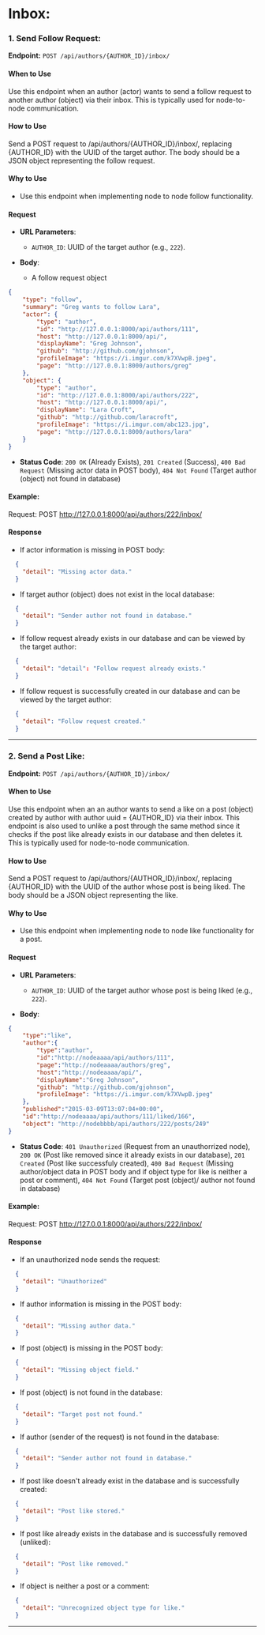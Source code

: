# Inbox:

### 1. Send Follow Request:

**Endpoint:** `POST /api/authors/{AUTHOR_ID}/inbox/`

#### **When to Use**
Use this endpoint when an author (actor) wants to send a follow request to another author (object) via their inbox. This is typically used for node-to-node communication.

#### **How to Use**
Send a POST request to /api/authors/{AUTHOR_ID}/inbox/, replacing {AUTHOR_ID} with the UUID of the target author. The body should be a JSON object representing the follow request.

#### **Why to Use**
 - Use this endpoint when implementing node to node follow functionality.

 #### **Request**

- **URL Parameters**:
  - `AUTHOR_ID`: UUID of the target author (e.g., `222`).

- **Body**:

    - A follow request object

```json
{
    "type": "follow",
    "summary": "Greg wants to follow Lara",
    "actor": {
        "type": "author",
        "id": "http://127.0.0.1:8000/api/authors/111",
        "host": "http://127.0.0.1:8000/api/",
        "displayName": "Greg Johnson",
        "github": "http://github.com/gjohnson",
        "profileImage": "https://i.imgur.com/k7XVwpB.jpeg",
        "page": "http://127.0.0.1:8000/authors/greg"
    },
    "object": {
        "type": "author",
        "id": "http://127.0.0.1:8000/api/authors/222",
        "host": "http://127.0.0.1:8000/api/",
        "displayName": "Lara Croft",
        "github": "http://github.com/laracroft",
        "profileImage": "https://i.imgur.com/abc123.jpg",
        "page": "http://127.0.0.1:8000/authors/lara"
    }
}
```

- **Status Code**: `200 OK` (Already Exists), `201 Created` (Success), `400 Bad Request` (Missing actor data in POST body), `404 Not Found` (Target author (object) not found in database)


#### Example:
Request: POST http://127.0.0.1:8000/api/authors/222/inbox/


#### **Response** 

- If actor information is missing in POST body:
```json
  {
    "detail": "Missing actor data."
  }
```

- If target author (object) does not exist in the local database:
```json
  {
    "detail": "Sender author not found in database."
  }
```

- If follow request already exists in our database and can be viewed by the target author:
```json
  {
    "detail": "detail": "Follow request already exists."
  }
```

  - If follow request is successfully created in our database and can be viewed by the target author:
```json
  {
    "detail": "Follow request created."
  }
```

---

### 2. Send a Post Like:

**Endpoint:** `POST /api/authors/{AUTHOR_ID}/inbox/`

#### **When to Use**
Use this endpoint when an an author wants to send a like on a post (object) created by author with author uuid = {AUTHOR_ID} via their inbox. This endpoint is also used to unlike a post through the same method since it checks if the post like already exists in our database and then deletes it. This is typically used for node-to-node communication.

#### **How to Use**
Send a POST request to /api/authors/{AUTHOR_ID}/inbox/, replacing {AUTHOR_ID} with the UUID of the author whose post is being liked. The body should be a JSON object representing the like.

#### **Why to Use**
 - Use this endpoint when implementing node to node like functionality for a post.

 #### **Request**

- **URL Parameters**:
  - `AUTHOR_ID`: UUID of the target author whose post is being liked (e.g., `222`).

- **Body**:

```json
{
    "type":"like",
    "author":{
        "type":"author",
        "id":"http://nodeaaaa/api/authors/111",
        "page":"http://nodeaaaa/authors/greg",
        "host":"http://nodeaaaa/api/",
        "displayName":"Greg Johnson",
        "github": "http://github.com/gjohnson",
        "profileImage": "https://i.imgur.com/k7XVwpB.jpeg"
    },
    "published":"2015-03-09T13:07:04+00:00",
    "id":"http://nodeaaaa/api/authors/111/liked/166",
    "object": "http://nodebbbb/api/authors/222/posts/249"
}
```

- **Status Code**: `401 Unauthorized` (Request from an unauthorrized node), `200 OK` (Post like removed since it already exists in our database), `201 Created` (Post like successfuly created), `400 Bad Request` (Missing author/object data in POST body and if object type for like is neither a post or comment), `404 Not Found` (Target post (object)/ author not found in database)


#### Example:
Request: POST http://127.0.0.1:8000/api/authors/222/inbox/


#### **Response** 

- If an unauthorized node sends the request:
```json
  {
    "detail": "Unauthorized"
  }
```

- If author information is missing in the POST body:
```json
  {
    "detail": "Missing author data."
  }
```

- If post (object) is missing in the POST body:
```json
  {
    "detail": "Missing object field."
  }
```

- If post (object) is not found in the database:
```json
  {
    "detail": "Target post not found."
  }
```

- If author (sender of the request) is not found in the database:
```json
  {
    "detail": "Sender author not found in database."
  }
```

- If post like doesn't already exist in the database and is successfully created:
```json
  {
    "detail": "Post like stored."
  }
```

- If post like already exists in the database and is successfully removed (unliked):
```json
  {
    "detail": "Post like removed."
  }
```

- If object is neither a post or a comment:
```json
  {
    "detail": "Unrecognized object type for like."
  }
```

---